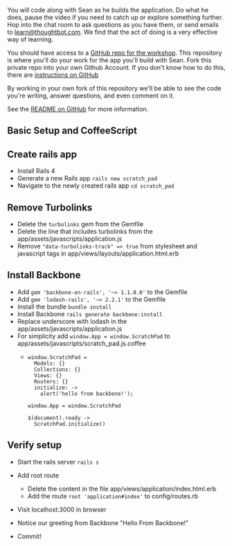 You will code along with Sean as he builds the application. Do what he does, pause the video if you need to catch up or explore something further. Hop into the chat room to ask questions as you have them, or send emails to learn@thoughtbot.com. We find that the act of doing is a very effective way of learning.

You should have access to a [GitHub repo for the workshop](https://github.com/thoughtbot/hands-on-backbone-js-on-rails). This repository is where you'll do your work for the app you'll build with Sean. Fork this private repo into your own Github Account.  If you don't know how to do this, there are [instructions on GitHub](https://help.github.com/articles/fork-a-repo)

By working in your own fork of this repository we'll be able to see the code you're writing, answer questions, and even comment on it. 

See the [README on GitHub](https://github.com/thoughtbot/hands-on-backbone-js-on-rails/blob/master/README.md) for more information.

Basic Setup and CoffeeScript
--

Create rails app
--

- Install Rails 4
- Generate a new Rails app `rails new scratch_pad`
- Navigate to the newly created rails app `cd scratch_pad`

Remove Turbolinks
--

- Delete the `turbolinks` gem from the Gemfile
- Delete the line that includes turbolinks from the app/assets/javascripts/application.js
- Remove `"data-turbolinks-track" => true` from stylesheet and javascript tags in
  app/views/layouts/application.html.erb

Install Backbone
--

- Add `gem 'backbone-on-rails', '~> 1.1.0.0'` to the Gemfile
- Add `gem 'lodash-rails', '~> 2.2.1'` to the Gemfile
- Install the bundle `bundle install`
- Install Backbone `rails generate backbone:install`
- Replace underscore with lodash in the app/assets/javascripts/application.js
- For simplicity add `window.App = window.ScratchPad` to
  app/assets/javascripts/scratch\_pad.js.coffee
  - ```
    window.ScratchPad =
      Models: {}
      Collections: {}
      Views: {}
      Routers: {}
      initialize: ->
        alert('hello from backbone!');

    window.App = window.ScratchPad

    $(document).ready ->
      ScratchPad.initialize()
    ```

Verify setup
--

- Start the rails server `rails s`
- Add root route
  - Delete the content in the file app/views/application/index.html.erb
  - Add the route `root 'application#index'` to config/routes.rb
- Visit localhost:3000 in browser
- Notice our greeting from Backbone "Hello From Backbone!"

- Commit!
